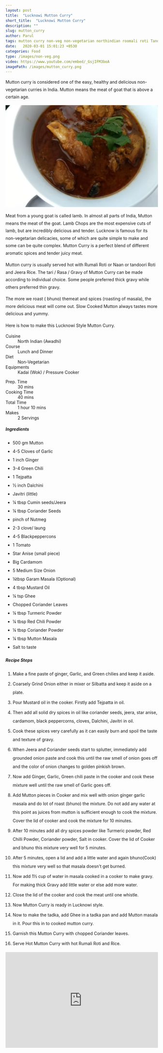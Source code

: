 ```yaml
---
layout: post
title:  "Lucknowi Mutton Curry"
short_title:  "Lucknowi Mutton Curry"
description: ""
slug: mutton_curry
author: Parul
tags: mutton curry non-veg non-vegetarian northindian roomali roti Tandori roti bakrid spicy healthy gravy muttonchops indian lunch dinner party lambcurry foodyindianmom recipe nonvegfoodlovers awadhi traditional masala goat meat nonvegfoodideas
date:   2020-03-01 15:01:23 +0530
categories: Food
type: /images/non-veg.png
video: https://www.youtube.com/embed/_GsjIFM3boA
imagePath: /images/mutton_curry.png
---
```

<p class="text-justify" style="line-height: 175%;">
Mutton curry is considered one of the easy, healthy and delicious non-vegetarian curries in India. Mutton means the meat of goat that is above a certain age.
</p>

<div class="row">
    <div class="col-md-12"><img src="../images/mutton_curry.png" alt="" class="rounded img-fluid mb-2"></div>
</div>

<p class="text-justify" style="line-height: 175%;">
Meat from a young goat is called lamb. In almost all parts of India, Mutton means the meat of the goat. Lamb Chops are the most expensive cuts of lamb, but are incredibly delicious and tender. Lucknow is famous for its non-vegetarian delicacies, some of which are quite simple to make and some can be quite complex. Mutton Curry is a perfect blend of different aromatic spices and tender juicy meat.
</p>

<p class="text-justify" style="line-height: 175%;">
Mutton curry is usually served hot with Rumali Roti or Naan or tandoori Roti and Jeera Rice. The tari / Rasa / Gravy of Mutton Curry can be made according to individual choice. Some people preferred thick gravy while others preferred thin gravy.
</p>

<p class="text-justify" style="line-height: 175%;">
The more we roast ( bhuno) themeat and spices (roasting of masala), the more delicious meat will come out. Slow Cooked Mutton always tastes more delicious and yummy.
</p>

<p class="text-justify" style="line-height: 175%;">
Here is how to make this Lucknowi Style Mutton Curry.
</p>

<div class="row">
    <div class="col-md-6">
        <dl class="row">
            <dt class="col-sm-4">Cuisine</dt><dd class="col-sm-7">North Indian (Awadhi)</dd>
            <dt class="col-sm-4">Course</dt><dd class="col-sm-7">Lunch and Dinner</dd>
            <dt class="col-sm-4">Diet</dt><dd class="col-sm-7">Non-Vegetarian</dd>
            <dt class="col-sm-4">Equipments</dt><dd class="col-sm-7">Kadai (Wok) / Pressure Cooker</dd>
        </dl>
    </div>
    <div class="col-md-6">
        <dl class="row">
            <dt class="col-sm-5">Prep. Time</dt><dd class="col-sm-7">30 mins</dd>
            <dt class="col-sm-5">Cooking Time</dt><dd class="col-sm-7">40 mins</dd>
            <dt class="col-sm-5">Total Time</dt><dd class="col-sm-7">1 hour 10 mins</dd>
            <dt class="col-sm-5">Makes</dt><dd class="col-sm-7">2 Servings</dd>
        </dl>
    </div>
</div>

<section>
    <div class="recipe-section-divider"></div>
    <div class="row" id="ingredients">
        <div class="col-md-12"><h5 class="font-weight-bold">Ingredients</h5></div>
    </div>
    <div class="row">
        <div class="col-md-12">            
            <ul style="line-height: 200%">
                <li>500 gm Mutton</li>
                <li>4-5 Cloves of Garlic</li>
                <li>1 inch Ginger</li>
                <li>3-4 Green Chili</li>
                <li>1 Tejpatta</li>
                <li>½ inch Dalchini</li>
                <li>Javitri (little)</li>
                <li>¼ tbsp Cumin seeds/Jeera</li>
                <li>¼ tbsp Coriander Seeds</li>
                <li>pinch of Nutmeg</li>
                <li>2-3 clove/ laung</li>
                <li>4-5 Blackpeppercons</li>
                <li>1 Tomato</li>
                <li>Star Anise (small piece)</li>
                <li>Big Cardamom</li>
                <li>5 Medium Size Onion</li>
                <li>¼tbsp Garam Masala (Optional)</li>
                <li>4 tbsp Mustard Oil</li>
                <li>¼ tsp Ghee</li>
                <li>Chopped Coriander Leaves</li>
                <li>¼ tbsp Turmeric Powder</li>
                <li>¼ tbsp Red Chili Powder</li>
                <li>¼ tbsp Coriander Powder</li>
                <li>¼ tbsp Mutton Masala</li>
                <li>Salt to taste</li>
            </ul>
        </div>
    </div>
</section>
<div class="recipe-section-divider"></div>
<div class="row" id="recipe">
        <div class="col-md-12"><h5 class="font-weight-bold">Recipe Steps</h5></div>
    </div>
<div class="row">
    <div class="col-md-12">
    <ol class="text-justify" style="line-height: 200%">
        <li style="margin-bottom:5px;">Make a fine paste of ginger, Garlic, and Green chilies and keep it aside.</li>
        <li style="margin-bottom:5px;">Coarsely Grind Onion either in mixer or Silbatta and keep it aside on a plate.</li>
        <li style="margin-bottom:5px;">Pour Mustard oil in the cooker. Firstly add Tejpatta in oil.</li>
        <li style="margin-bottom:5px;">Then add all solid dry spices in oil like coriander seeds, jeera, star anise, cardamom, black peppercorns, cloves, Dalchini, Javitri in oil.</li>
        <li style="margin-bottom:5px;">Cook these spices very carefully as it can easily burn and spoil the taste and texture of gravy.</li>
        <li style="margin-bottom:5px;">When Jeera and Coriander seeds start to splutter, immediately add grounded onion paste and cook this until the raw smell of onion goes off and the color of onion changes to golden pinkish brown.</li>
        <li style="margin-bottom:5px;">Now add Ginger, Garlic, Green chili paste in the cooker and cook these mixture well until the raw smell of Garlic goes off.</li>
        <li style="margin-bottom:5px;">Add Mutton pieces in Cooker and mix well with onion ginger garlic masala and do lot of roast (bhuno) the mixture. Do not add any water at this point as juices from mutton is sufficient enough to cook the mixture. Cover the lid of cooker and cook the mixture for 10 minutes.</li>
        <li style="margin-bottom:5px;">After 10 minutes add all dry spices powder like Turmeric powder, Red Chilli Powder, Coriander powder, Salt in cooker. Cover the lid of Cooker and bhuno this mixture very well for 5 minutes.</li>
        <li style="margin-bottom:5px;">After 5 minutes, open a lid and add a little water and again bhuno(Cook) this mixture very well so that masala doesn't get burned.</li>
        <li style="margin-bottom:5px;">Now add 1½ cup of water in masala cooked in a cooker to make gravy. For making thick Gravy add little water or else add more water.</li>
        <li style="margin-bottom:5px;">Close the lid of the cooker and cook the meat until one whistle.</li>
        <li style="margin-bottom:5px;">Now Mutton Curry is ready in Lucknowi style.</li>
        <li style="margin-bottom:5px;">Now to make the tadka, add Ghee in a tadka pan and add Mutton masala in it. Pour this in to cooked mutton curry.</li>
        <li style="margin-bottom:5px;">Garnish this Mutton Curry with chopped Coriander leaves.</li>
        <li style="margin-bottom:5px;">Serve Hot Mutton Curry with hot Rumali Roti and Rice.</li>
    </ol>
    </div>
</div>
<div class="row" id="video">
    <div class="col-md-12">
        <div class="embed-responsive embed-responsive-16by9">
            <iframe width="100%" height="315" src="https://www.youtube.com/embed/_GsjIFM3boA" frameborder="0" allow="accelerometer; autoplay; encrypted-media; gyroscope; picture-in-picture" allowfullscreen></iframe>
        </div>
    </div>
</div>
<br>